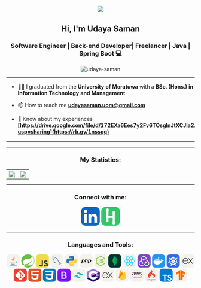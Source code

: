 <p align="center" ><img  src = "https://github.com/7oSkaaa/7oSkaaa/blob/main/Images/about_me.gif?raw=true" width = 50px></p>
<h2 align="center">Hi, I'm Udaya Saman</h2>
<h3 align="center">Software Engineer | Back-end Developer| Freelancer | Java | Spring Boot 💻</h3>
<p align="center"> <img src="https://komarev.com/ghpvc/?username=udaya-saman&label=Profile%20views&color=0e75b6&style=flat" alt="udaya-saman" /> </p>

<table align="center">
<tr border="none">
<td width="100%" align="left">

- 👨‍🎓 I graduated from the **University of Moratuwa** with a **BSc. (Hons.) in Information Technology and Management**

- 📫 How to reach me **udayasaman.uom@gmail.com**

- 📄 Know about my experiences **[https://drive.google.com/file/d/172EXa6Ees7y2Fv6TOsglnJtXCJla2Aex/view?usp=sharing](https://rb.gy/1nssqq)**

</td>
</tr>
</table>

---

<h3 align="center">My Statistics:</h3>
<p align="center">
<table align="center">
<tr border="none">
<td width="50%" align="center">
    <img  align="center"  src="https://github-readme-stats.vercel.app/api?username=udaya-saman&theme=dark&show_icons=true&count_private=true" />
</td>
<td width="50%" align="center">

  <img  align="center"  src="https://github-readme-stats.anuraghazra1.vercel.app/api/top-langs/?username=udaya-saman&theme=dark&hide_border=false&no-bg=true&no-frame=true&langs_count=10"/>
  
  </td>
</tr>
</table>

---

<h3 align="center">Connect with me:</h3>
<p align="center">
<a href="https://linkedin.com/in/udaya-saman" target="blank"><img src="https://github.com/udaya-saman/skill-icons/blob/main/LinkedIn.svg" alt="LinkedIn" width="50" height="50"/></a>
<a href="https://www.hackerrank.com/udayasaman_uom" target="blank"><img src="https://github.com/udaya-saman/skill-icons/blob/main/icons/hackerrank.svg" alt="udayasaman_uom" height="50" width="50" /></a>
</p>

---

<h3 align="center">Languages and Tools:</h3>
<p align="center">
    <img src="https://github.com/udaya-saman/skill-icons/blob/main/icons/Java-Light.svg" alt="Java" width="35" height="35"/>
    <img src="https://github.com/udaya-saman/skill-icons/blob/main/icons/spring.svg" alt="Spring" width="35" height="35"/>
    <img src="https://github.com/udaya-saman/skill-icons/blob/main/icons/JavaScript.svg" alt="JavaScript" width="35" height="35"/>
    <img src="https://github.com/udaya-saman/skill-icons/blob/main/icons/MySQL-Light.svg" alt="MySQL" width="35" height="35"/>
    <img src="https://github.com/udaya-saman/skill-icons/blob/main/icons/Python-Light.svg" alt="Python" width="35" height="35"/>
    <img src="https://github.com/udaya-saman/skill-icons/blob/main/icons/PHP-Light.svg" alt="PHP" width="35" height="35"/>
    <img src="https://github.com/udaya-saman/skill-icons/blob/main/icons/NodeJS-Light.svg" alt="NodeJS" width="35" height="35"/>
    <img src="https://github.com/udaya-saman/skill-icons/blob/main/icons/MongoDB.svg" alt="MongoDB" width="35" height="35"/>
    <img src="https://github.com/udaya-saman/skill-icons/blob/main/icons/React-Light.svg" alt="React" width="35" height="35"/>
    <img src="https://github.com/udaya-saman/skill-icons/blob/main/icons/Redux.svg" alt="Redux" width="35" height="35"/>
    <img src="https://github.com/udaya-saman/skill-icons/blob/main/icons/Docker.svg" alt="Docker" width="35" height="35"/>
    <img src="https://github.com/udaya-saman/skill-icons/blob/main/icons/Kubernetes.svg" alt="Kubernetes" width="35" height="35"/>
    <img src="https://github.com/udaya-saman/skill-icons/blob/main/icons/ExpressJS-Light.svg" alt="ExpressJS" width="35" height="35"/>
    <img src="https://github.com/udaya-saman/skill-icons/blob/main/icons/Git.svg" alt="Git" width="35" height="35"/>
    <img src="https://github.com/udaya-saman/skill-icons/blob/main/icons/HTML.svg" alt="HTML" width="35" height="35"/>
    <img src="https://github.com/udaya-saman/skill-icons/blob/main/icons/CSS.svg" alt="CSS" width="35" height="35"/>
    <img src="https://github.com/udaya-saman/skill-icons/blob/main/icons/Bootstrap.svg" alt="Bootstrap" width="35" height="35"/>
    <img src="https://github.com/udaya-saman/skill-icons/blob/main/icons/TailwindCSS-Light.svg" alt="TailwindCSS" width="35" height="35"/>
    <img src="https://github.com/udaya-saman/skill-icons/blob/main/icons/c--3.svg" alt="c#" width="35" height="35"/>
    <img src="https://github.com/udaya-saman/skill-icons/blob/main/icons/ExpressJS-Light.svg" alt="ExpressJS" width="35" height="35"/>
    <img src="https://github.com/udaya-saman/skill-icons/blob/main/icons/Firebase-Light.svg" alt="Firebase" width="35" height="35"/>
    <img src="https://github.com/udaya-saman/skill-icons/blob/main/icons/AWS-Light.svg" alt="AWS" width="35" height="35"/>
    <img src="https://github.com/udaya-saman/skill-icons/blob/main/icons/Codeigniter.svg" alt="Codeigniter" width="35" height="35"/>
    <img src="https://github.com/udaya-saman/skill-icons/blob/main/icons/TypeScript.svg" alt="TypeScript" width="35" height="35"/>
    <img src="https://github.com/udaya-saman/skill-icons/blob/main/icons/TensorFlow-Light.svg" alt="TensorFlow" width="35" height="35"/>
</p>
